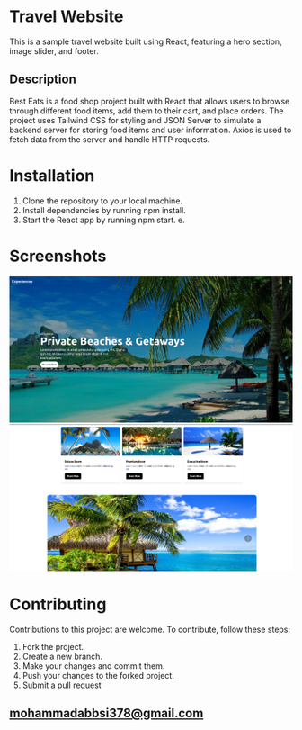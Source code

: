 # Travel Website

This is a sample travel website built using React, featuring a hero section, image slider, and footer.

## Description

Best Eats is a food shop project built with React that allows users to browse through different food items, add them to their cart, and place orders. The project uses Tailwind CSS for styling and JSON Server to simulate a backend server for storing food items and user information. Axios is used to fetch data from the server and handle HTTP requests.

# Installation

1. Clone the repository to your local machine.
2. Install dependencies by running npm install.
3. Start the React app by running npm start.
   e.

# Screenshots

![Homepage screenshot](./public/images%20/1.png "Homepage")
![Homepage screenshot](./public/images%20/2.png "Homepage")

# Contributing

Contributions to this project are welcome. To contribute, follow these steps:

1. Fork the project.
2. Create a new branch.
3. Make your changes and commit them.
4. Push your changes to the forked project.
5. Submit a pull request

## mohammadabbsi378@gmail.com
